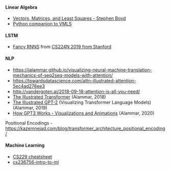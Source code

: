 #### Linear Algebra
- [Vectors, Matrices, and Least Squares - Stephen Boyd](https://stanford.edu/~boyd/vmls/vmls.pdf)
- [Python companion to VMLS](https://ses.library.usyd.edu.au/bitstream/handle/2123/21370/vmls-python-companion.pdf)

#### LSTM
- [Fancy RNNS](https://web.stanford.edu/class/archive/cs/cs224n/cs224n.1194/slides/cs224n-2019-lecture07-fancy-rnn.pdf) from [CS224N 2019 from Stanford](https://web.stanford.edu/class/archive/cs/cs224n/cs224n.1194/)

#### NLP
 - https://jalammar.github.io/visualizing-neural-machine-translation-mechanics-of-seq2seq-models-with-attention/
 - https://towardsdatascience.com/attn-illustrated-attention-5ec4ad276ee3
 - http://vandergoten.ai/2018-09-18-attention-is-all-you-need/
 - [The Illustrated Transformer](https://jalammar.github.io/illustrated-transformer) (Alammar, 2018)
 - [The Illustrated GPT-2](http://jalammar.github.io/illustrated-gpt2/) (Visualizing Transformer Language Models) (Alammar, 2019)
 - [How GPT3 Works - Visualizations and Animations](http://jalammar.github.io/how-gpt3-works-visualizations-animations/) (Alammar, 2020)
 
Positional Encodings - https://kazemnejad.com/blog/transformer_architecture_positional_encoding/

#### Machine Learning
- [CS229 cheatsheet](https://stanford.edu/~shervine/teaching/cs-229/cheatsheet-supervised-learning)
- [cs236756-intro-to-ml ](https://github.com/taldatech/cs236756-intro-to-ml) 
